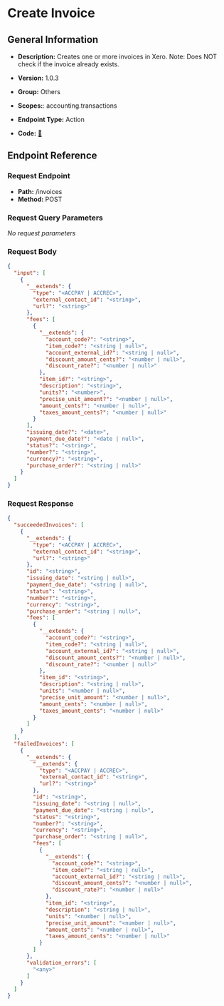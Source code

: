 # Create Invoice

## General Information

- **Description:** Creates one or more invoices in Xero.
Note: Does NOT check if the invoice already exists.

- **Version:** 1.0.3
- **Group:** Others
- **Scopes:**: accounting.transactions
- **Endpoint Type:** Action
- **Code:** [🔗](https://github.com/NangoHQ/integration-templates/tree/main/integrations/xero/actions/create-invoice.ts)

## Endpoint Reference

### Request Endpoint

- **Path:** /invoices
- **Method:** POST

### Request Query Parameters

_No request parameters_

### Request Body

```json
{
  "input": [
    {
      "__extends": {
        "type": "<ACCPAY | ACCREC>",
        "external_contact_id": "<string>",
        "url?": "<string>"
      },
      "fees": [
        {
          "__extends": {
            "account_code?": "<string>",
            "item_code?": "<string | null>",
            "account_external_id?": "<string | null>",
            "discount_amount_cents?": "<number | null>",
            "discount_rate?": "<number | null>"
          },
          "item_id?": "<string>",
          "description": "<string>",
          "units?": "<number>",
          "precise_unit_amount?": "<number | null>",
          "amount_cents?": "<number | null>",
          "taxes_amount_cents?": "<number | null>"
        }
      ],
      "issuing_date?": "<date>",
      "payment_due_date?": "<date | null>",
      "status?": "<string>",
      "number?": "<string>",
      "currency?": "<string>",
      "purchase_order?": "<string | null>"
    }
  ]
}
```

### Request Response

```json
{
  "succeededInvoices": [
    {
      "__extends": {
        "type": "<ACCPAY | ACCREC>",
        "external_contact_id": "<string>",
        "url?": "<string>"
      },
      "id": "<string>",
      "issuing_date": "<string | null>",
      "payment_due_date": "<string | null>",
      "status": "<string>",
      "number?": "<string>",
      "currency": "<string>",
      "purchase_order": "<string | null>",
      "fees": [
        {
          "__extends": {
            "account_code?": "<string>",
            "item_code?": "<string | null>",
            "account_external_id?": "<string | null>",
            "discount_amount_cents?": "<number | null>",
            "discount_rate?": "<number | null>"
          },
          "item_id": "<string>",
          "description": "<string | null>",
          "units": "<number | null>",
          "precise_unit_amount": "<number | null>",
          "amount_cents": "<number | null>",
          "taxes_amount_cents": "<number | null>"
        }
      ]
    }
  ],
  "failedInvoices": [
    {
      "__extends": {
        "__extends": {
          "type": "<ACCPAY | ACCREC>",
          "external_contact_id": "<string>",
          "url?": "<string>"
        },
        "id": "<string>",
        "issuing_date": "<string | null>",
        "payment_due_date": "<string | null>",
        "status": "<string>",
        "number?": "<string>",
        "currency": "<string>",
        "purchase_order": "<string | null>",
        "fees": [
          {
            "__extends": {
              "account_code?": "<string>",
              "item_code?": "<string | null>",
              "account_external_id?": "<string | null>",
              "discount_amount_cents?": "<number | null>",
              "discount_rate?": "<number | null>"
            },
            "item_id": "<string>",
            "description": "<string | null>",
            "units": "<number | null>",
            "precise_unit_amount": "<number | null>",
            "amount_cents": "<number | null>",
            "taxes_amount_cents": "<number | null>"
          }
        ]
      },
      "validation_errors": [
        "<any>"
      ]
    }
  ]
}
```
